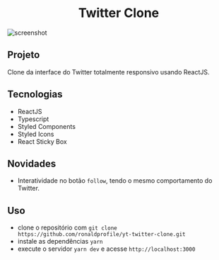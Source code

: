 <h1 align="center">Twitter Clone</h1>

<img src="https://ik.imagekit.io/gczsuhmv3/screenshot-rocks__1__hJ6zAmFCyky.png?ik-sdk-version=javascript-1.4.3&updatedAt=1642896299118" alt="screenshot"/>

## Projeto

Clone da interface do Twitter totalmente responsivo usando ReactJS.

## Tecnologias

- ReactJS
- Typescript
- Styled Components
- Styled Icons
- React Sticky Box

## Novidades

- Interatividade no botão `follow`, tendo o mesmo comportamento do Twitter.

## Uso

- clone o repositório com `git clone https://github.com/ronaldprofile/yt-twitter-clone.git`
- instale as dependências `yarn`
- execute o servidor `yarn dev` e acesse `http://localhost:3000`
